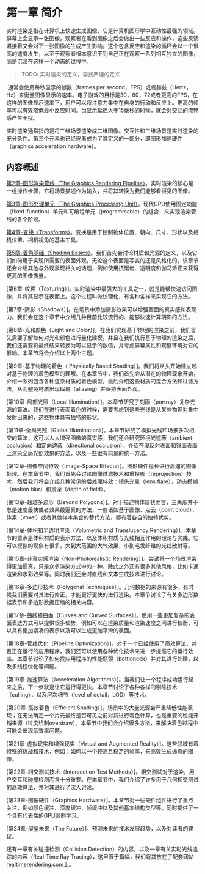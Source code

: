 # 第一章 简介

​	实时渲染是指在计算机上快速生成图像，它是计算机图形学中互动性最强的领域。屏幕上会显示一张图像，观察者在看到图像之后会做出一些反应和操作，这些反馈紧接着又会对下一张图像的生成产生影响。这个包含反应和渲染的循环会以一个很高的速度发生，以至于观察者根本意识不到自己正在观察一系列相互独立的图像，而是沉浸在这样一个动态的过程中。

> TODO: 实时渲染的定义，查找严谨的定义

​	通常会使用每秒显示的帧数（frames per second，FPS）或者赫兹（Hertz，Hz）来衡量图像显示的速率。电子游戏的目标是30，60，72或者更高的FPS，在这样的图像显示速率下，用户可以将注意力集中在自身的行动和反应上。更高的帧率可以有效降低最小反应时间。当显示延迟大于15毫秒的时候，就会对交互的流畅感产生干扰。

实时渲染通常指的是将三维场景渲染成二维图像。交互性和三维场景是实时渲染的充分条件。第三个元素也已经逐渐成为了其定义的一部分，即图形加速硬件（graphics acceleration hardware）。

## 内容概述

[第2章-图形渲染管线（The Graphics Rendering Pipeline）](./02图形渲染管线.md)。实时渲染的核心是一组操作步骤，它将场景描述作为输入，并将其转换为我们能够看得见的图像。

[第3章-图形处理单元（The Graphics Processing Unit）](./03图形处理单元.md)。现代GPU使用固定功能（fixed-function）单元和可编程单元（programmable）的组合，来实现渲染管线的各个阶段。

[第4章-变换（Transforms）]()。变换是用于控制物体位置、朝向、尺寸、形状以及相机位置、相机视角的基本工具。

[第5章-着色基础（Shading Basics）]()。我们首先会讨论材质和光源的定义，以及它们如何用于实现所需要的表面外观，无论这个表面是写实的还是风格化的。该章节还会介绍其他与外观表现相关的话题，例如使用抗锯齿、透明度和伽马矫正来获得更高的图像质量。

[第6章-纹理（Texturing）]。实时渲染中最强大的工具之一，就是能够快速访问图像，并将其显示在表面上。这个过程叫做纹理化，有各种各样来实现它的方法。

[第7章-阴影（Shadows）]。在场景中添加阴影效果可以增强画面的真实感和表现力。我们会在这个章节中介绍几种目前比较流行的、能够快速计算阴影的方法。

[第8章-光和颜色（Light and Color）]。在我们实现基于物理的渲染之前，我们首先需要了解如何对光和颜色进行量化建模。并且在我们执行基于物理的渲染之后，我们还需要将最终结果转换为可以显示的数值，并考虑屏幕属性和观察环境对它的影响。本章节将会介绍以上两个主题。

[第9章-基于物理的着色（ Physically Based Shading）]。我们将从头开始建立起对基于物理的着色模型的理解。在本章节中，我们首先会从潜在的物理现象开始，介绍一系列包含各种渲染材质的着色模型，最后介绍这些材质的混合方法和过滤方法，从而避免材质出现瑕疵（aliasing）并保持表面外观。

[第10章-局部光照（Local Illumination）]。本章节研究了刻画（portray）复杂光源的算法。我们在进行表面着色的时候，需要考虑到这些光线是从某些物理对象中发射出来的，这些物体具有独特的形状。

[第11章-全局光照（Global Illumination）]。本章节研究了模拟光线和场景多次相交的算法，这可以大大增强图像的真实感。我们还会研究环境光遮蔽（ambient occlusion）和定向遮蔽（directional occlusion），介绍在漫反射表面和镜面表面上渲染全局光照效果的方法，以及一些很有前景的统一方法。

[第12章-图像空间特效（Image-Space Effects）]。图形硬件擅长进行高速的图像处理。在本章节中，我们首先会讨论图像过滤技术和重投影（reprojection）技术，然后我们将会介绍几种常见的后处理特效：镜头光晕（lens flare），动态模糊（motion blur）和景深（depth of field）。

[第13章-超越多边形（Beyond Polygons）]。对于描述物体形状而言，三角形并不总是速度最快或者效果最逼真的方法，一些诸如基于图像、点云（point cloud）、体素（voxel）或者其他样本集合的替代方法，都有着各自的独特优势。

[第14章-体积和半透明渲染（Volumetric and Translucency Rendering）]。本章节的重点是体积材质的表示方法，以及体积材质与光线相互作用的理论与实践。它可以模拟的现象有很多，大到大范围的大气效果，小到毛发纤维的光线散射等。

[第15章-非真实感渲染（Non-Photorealistic Rendering）]。尝试将一个场景渲染得更加逼真，只是众多渲染方式中的一种，除此之外还有很多其他风格，比如卡通渲染和水彩效果等。同时我们还会对直线和文本生成技术进行讨论。

[第16章-多边形技术（Polygonal Techniques）]。几何数据的来源有很多，有时候我们需要对其进行修正，才能更好更快的进行渲染。本章节讨论了有关多边形数据表示和多边形数据压缩的相关内容。

[第17章-曲线和曲面（Curves and Curved Surfaces）]。使用一些更加复杂的表面表达方式可以提供很多优势，例如可以在渲染质量和渲染速度之间进行权衡，可以具有更加紧凑的表示以及可以生成更加平滑的表面。

[第18章-管线优化（Pipeline Optimization）]。对于一个已经使用了高效算法，并且正在运行的应用程序，我们还可以使用各种优化技术来进一步提高它的运行效率。本章节讨论了如何找应用程序的性能瓶颈（bottleneck）并对其进行处理，以及多线程优化等问题。

[第19章-加速算法（Acceleration Algorithms）]。当我们让一个程序成功运行起来之后，下一步就是让它运行得更快。本章节讨论了各种各样的剔除技术（culling），以及层次细节（level of detail，LOD）等技术。

[第20章-高效着色（Efficient Shading）]。场景中的大量光源会严重降低性能表现；在无法确定一个片元最终是否可见之前对其进行着色计算，也是重要的性能开销来源（过度绘制overdraw）。本章节中我们会介绍很多方法，来解决着色过程中可能会出现低效率问题。

[第21章-虚拟现实和增强现实（Virtual and Augmented Reality）]。这些领域有着特殊的挑战和技术，例如：如何以一个较高且稳定的帧率，来高效生成逼真的图像。

[第22章-相交测试技术（Intersection Test Methods）]。相交测试对于渲染，用户交互和碰撞检测而言十分重要。在本章节中，我们介绍了许多用于几何相交测试的高效算法，并对其进行了深入讨论。

[第23章-图像硬件（Graphics Hardware）]。本章节对一些硬件组件进行了重点关注，例如颜色缓冲、深度缓冲、帧缓冲以及其他基本结构类型等。同时提供了一个具有代表性的GPU案例学习。

[第24章-展望未来（The Future）]。预测未来的技术发展趋势，以及对读者的建议。

还有一章有关碰撞检测（Collision Detection）的内容，以及一章有关实时光线追踪的内容（Real-Time Ray Tracing），这里限于篇幅，我们将其放在了配套网站[realtimerendering.com](realtimerendering.com)上。